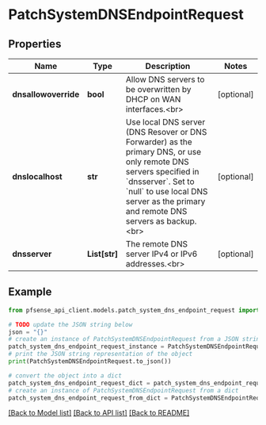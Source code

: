 # PatchSystemDNSEndpointRequest


## Properties

Name | Type | Description | Notes
------------ | ------------- | ------------- | -------------
**dnsallowoverride** | **bool** | Allow DNS servers to be overwritten by DHCP on WAN interfaces.&lt;br&gt; | [optional] 
**dnslocalhost** | **str** | Use local DNS server (DNS Resover or DNS Forwarder) as the primary DNS, or use only remote DNS servers specified in &#x60;dnsserver&#x60;. Set to &#x60;null&#x60; to use local DNS server as the primary and remote DNS servers as backup.&lt;br&gt; | [optional] 
**dnsserver** | **List[str]** | The remote DNS server IPv4 or IPv6 addresses.&lt;br&gt; | [optional] 

## Example

```python
from pfsense_api_client.models.patch_system_dns_endpoint_request import PatchSystemDNSEndpointRequest

# TODO update the JSON string below
json = "{}"
# create an instance of PatchSystemDNSEndpointRequest from a JSON string
patch_system_dns_endpoint_request_instance = PatchSystemDNSEndpointRequest.from_json(json)
# print the JSON string representation of the object
print(PatchSystemDNSEndpointRequest.to_json())

# convert the object into a dict
patch_system_dns_endpoint_request_dict = patch_system_dns_endpoint_request_instance.to_dict()
# create an instance of PatchSystemDNSEndpointRequest from a dict
patch_system_dns_endpoint_request_from_dict = PatchSystemDNSEndpointRequest.from_dict(patch_system_dns_endpoint_request_dict)
```
[[Back to Model list]](../README.md#documentation-for-models) [[Back to API list]](../README.md#documentation-for-api-endpoints) [[Back to README]](../README.md)


